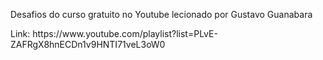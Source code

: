 Desafios do curso gratuito no Youtube lecionado por Gustavo Guanabara

<p> 
Link: https://www.youtube.com/playlist?list=PLvE-ZAFRgX8hnECDn1v9HNTI71veL3oW0
</p>